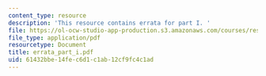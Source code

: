 ```yaml
---
content_type: resource
description: 'This resource contains errata for part I. '
file: https://ol-ocw-studio-app-production.s3.amazonaws.com/courses/res-6-004-principles-of-computer-system-design-an-introduction-spring-2009/61432bbe14fec6d1c1ab12cf9fc4c1ad_errata_part_i.pdf
file_type: application/pdf
resourcetype: Document
title: errata_part_i.pdf
uid: 61432bbe-14fe-c6d1-c1ab-12cf9fc4c1ad
---
```

